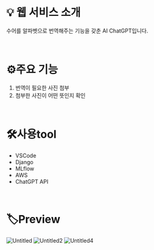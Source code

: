 # 💡 웹 서비스 소개
수어를 알파벳으로 번역해주는 기능을 갖춘 AI ChatGPT입니다. 

<br>

# ⚙주요 기능
1. 번역이 필요한 사진 첨부
2. 첨부한 사진이 어떤 뜻인지 확인
<br>
   
# 🛠️사용tool
- VSCode
- Django
- MLflow
- AWS
- ChatGPT API

  
<br>

# 🏷Preview
![Untitled](https://github.com/oaho/SignlanguagetoChatgpt/assets/112054732/daa2110b-4900-48ce-9467-40a7c0e58bb6)
![Untitled2](https://github.com/oaho/SignlanguagetoChatgpt/assets/112054732/69c21b35-a1dc-4146-bad0-47395e3817a2)
![Untitled4](https://github.com/oaho/SignlanguagetoChatgpt/assets/112054732/c76a14f3-6d86-430e-97ad-3bef85879743)


